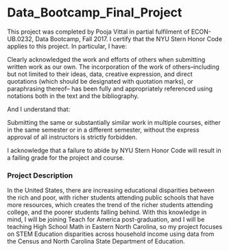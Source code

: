 # Data_Bootcamp_Final_Project

This project was completed by Pooja Vittal in partial fulfilment of ECON-UB.0232, Data Bootcamp, Fall 2017. 
I certify that the NYU Stern Honor Code applies to this project. In particular, I have:

Clearly acknowledged the work and efforts of others when submitting written work as our own.
The incorporation of the work of others–including but not limited to their ideas, data, creative
expression, and direct quotations (which should be designated with quotation marks), or paraphrasing
thereof– has been fully and appropriately referenced using notations both in the text
and the bibliography.

And I understand that:

Submitting the same or substantially similar work in multiple courses, either in the same semester
or in a different semester, without the express approval of all instructors is strictly forbidden.

I acknowledge that a failure to abide by NYU Stern Honor Code will result in a failing grade for
the project and course.

### Project Description

In the United States, there are increasing educational disparities between the rich and poor, with richer students attending public schools that have more resources, which creates the trend of the richer students attending college, and the poorer students falling behind. With this knowledge in mind, I will be joining Teach for America post-graduation, and I will be teaching High School Math in Eastern North Carolina, so my project focuses on STEM Education disparities across household income using data from the Census and North Carolina State Department of Education. 
